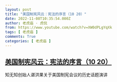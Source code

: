 ```yaml
---
layout: post
title: "美国制宪风云：宪法的序言（10 20）"
date: 2022-11-08T10:35:54.000Z
author: 老虎庙 · 虎侃
from: https://www.youtube.com/watch?v=XW0dPLgYqXk
tags: [ 老虎庙 ]
comments: True
categories: [ 老虎庙 ]
---
```

<!--1667903754000-->
[美国制宪风云：宪法的序言（10 20）](https://www.youtube.com/watch?v=XW0dPLgYqXk)
------

<div>
知无知创始人谌洪果关于美国制宪会议的历史话题演讲
</div>
